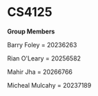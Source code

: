 # CS4125

**Group Members**

Barry Foley = 20236263

Rian O'Leary = 20256582

Mahir Jha = 20266766

Micheal Mulcahy = 20237189


